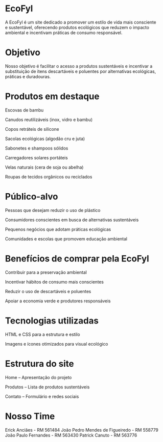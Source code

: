 # EcoFyl

A EcoFyl é um site dedicado a promover um estilo de vida mais consciente e sustentável, oferecendo produtos ecológicos que reduzem o impacto ambiental e incentivam práticas de consumo responsável.

# Objetivo

Nosso objetivo é facilitar o acesso a produtos sustentáveis e incentivar a substituição de itens descartáveis e poluentes por alternativas ecológicas, práticas e duradouras.

# Produtos em destaque

Escovas de bambu

Canudos reutilizáveis (inox, vidro e bambu)

Copos retráteis de silicone

Sacolas ecológicas (algodão cru e juta)

Sabonetes e shampoos sólidos

Carregadores solares portáteis

Velas naturais (cera de soja ou abelha)

Roupas de tecidos orgânicos ou reciclados

# Público-alvo

Pessoas que desejam reduzir o uso de plástico

Consumidores conscientes em busca de alternativas sustentáveis

Pequenos negócios que adotam práticas ecológicas

Comunidades e escolas que promovem educação ambiental

# Benefícios de comprar pela EcoFyl

Contribuir para a preservação ambiental

Incentivar hábitos de consumo mais conscientes

Reduzir o uso de descartáveis e poluentes

Apoiar a economia verde e produtores responsáveis

# Tecnologias utilizadas

HTML e CSS para a estrutura e estilo

Imagens e ícones otimizados para visual ecológico

# Estrutura do site

Home – Apresentação do projeto

Produtos – Lista de produtos sustentáveis

Contato – Formulário e redes sociais

# Nosso Time
Erick Anciães - RM 561484
João Pedro Mendes de Figueiredo - RM 558779 
João Paulo Fernandes - RM 563430
Patrick Canuto - RM 563776
